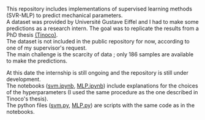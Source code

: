 This repository includes implementations of supervised learning methods (SVR-MLP) to predict mechanical parameters. <br>
A dataset was provided by Université Gustave Eiffel and I had to make some predictions as a research intern. The goal was to replicate the results from a PhD thesis [(Tinoco)](https://www.proquest.com/openview/171f3c95ef0aca3ae73da8b8c725a87e/1?pq-origsite=gscholar&cbl=2026366). <br>
The dataset is not included in the public repository for now, according to one of my supervisor's request. <br>The main challenge is the scarcity of data ; only 186 samples are available to make the predictions.

At this date the internship is still ongoing and the repository is still under development. <br>
The notebooks ([svm.ipynb](svm.ipynb), [MLP.ipynb](MLP.ipynb)) include explanations for the choices of the hyperparameters (I used the same procedure as the one described in Tinoco's thesis). <br>
The python files ([svm.py](svm.py), [MLP.py](MLP.py)) are scripts with the same code as in the notebooks.
